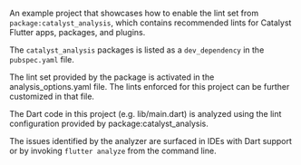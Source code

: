 An example project that showcases how to enable the lint set from `package:catalyst_analysis`, which contains recommended lints for Catalyst Flutter apps, packages, and plugins.

The `catalyst_analysis` packages is listed as a `dev_dependency` in the `pubspec.yaml` file.

The lint set provided by the package is activated in the analysis_options.yaml file. The lints enforced for this project can be further customized in that file.

The Dart code in this project (e.g. lib/main.dart) is analyzed using the lint configuration provided by package:catalyst_analysis.

The issues identified by the analyzer are surfaced in IDEs with Dart support or by invoking `flutter analyze` from the command line.